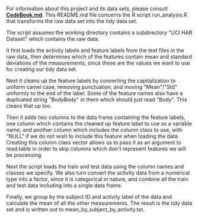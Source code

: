 For information about this project and its data sets, please consult **[CodeBook.md](CodeBook.md)**. This README.md file concerns the R script run_analysis.R that transforms the raw data set into the tidy data set.

The script assumes the working directory contains a subdirectory "UCI HAR Dataset" which contains the raw data.

It first loads the activity labels and feature labels from the text files in the raw data, then determines which of the features contain mean and standard deviations of the measurements, since these are the values we want to use for creating our tidy data set.

Next it cleans up the feature labels by converting the capitalization to uniform camel case, removing punctuation, and moving "Mean"/"Std" uniformly to the end of the label. Some of the feature names also have a duplicated string "BodyBody" in them which should just read "Body". This cleans that up too.

Then it adds two columns to the data frame containing the feature labels, one column which contains the cleaned up feature label to use as a variable name, and another column which includes the column class to use, with "NULL" if we do not wish to include this feature when loading the data. Creating this column class vector allows us to pass it as an argument to read.table in order to skip columns which don't represent features we will be processing.

Next the script loads the train and test data using the column names and classes we specify. We also turn convert the activity data from a numerical type into a factor, since it is categorical in nature, and combine all the train and test data including into a single data frame.

Finally, we group by the subject ID and activity label of the data and calculate the mean of all the other measurements. The result is the tidy data set and is written out to mean_by_subject_by_activity.txt.
